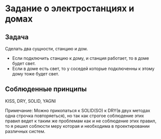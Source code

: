 # Задание о электростанциях и домах

## Задача
Сделать два сущности, станцию и дом.
- Если подключить станцию к дому, и станция работает, то в доме будет свет.
- Если в доме есть свет, то у соседей которые подключенны к этому дому тоже будет свет.

## Соблюденные принципы
KISS, DRY, SOLID, YAGNI

Примечание: Можно прикопаться к SOLID(SO) к DRY(в двух методах одна строчка повторяеться),
но так как строгое соблюдение этих правил ведет к таким же проблемам как и не соблюдение этих правил,
то я решил соблюсти меру которая и необходима в проектировании различных систем.
